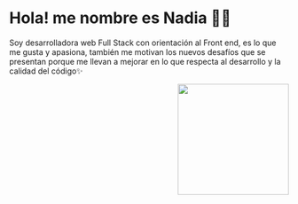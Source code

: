 <div>
  <div>
    <h1>Hola! me nombre es Nadia 💁‍♀️</h1> 
    <p>
     Soy desarrolladora web Full Stack con orientación al Front end, es lo que me gusta y apasiona, también me motivan los nuevos desafíos que se presentan porque me llevan a mejorar en lo que respecta al desarrollo y la calidad del código✨
    </p>
  </div>


  <div id= "header" align="end">
    <img src ="https://media1.giphy.com/media/lJNoBCvQYp7nq/giphy.gif?cid=ecf05e47s3vvke6cug703ovg2zj2aafpbqkprsfdaw4sqzxj&rid=giphy.gif&ct=g" width ="200" />
  </div>
</div>

